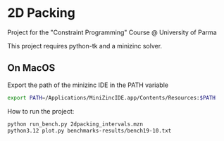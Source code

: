 # 2D Packing
Project for the "Constraint Programming" Course @ University of Parma

This project requires python-tk and a  minizinc solver.

## On MacOS

Export the path of the minizinc IDE in the PATH variable

```bash
export PATH=/Applications/MiniZincIDE.app/Contents/Resources:$PATH
```

How to run the project:

```bash
python run_bench.py 2dpacking_intervals.mzn
python3.12 plot.py benchmarks-results/bench19-10.txt
```